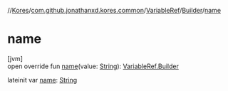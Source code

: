 //[Kores](../../../../index.md)/[com.github.jonathanxd.kores.common](../../index.md)/[VariableRef](../index.md)/[Builder](index.md)/[name](name.md)

# name

[jvm]\
open override fun [name](name.md)(value: [String](https://kotlinlang.org/api/latest/jvm/stdlib/kotlin/-string/index.html)): [VariableRef.Builder](index.md)

lateinit var [name](name.md): [String](https://kotlinlang.org/api/latest/jvm/stdlib/kotlin/-string/index.html)
